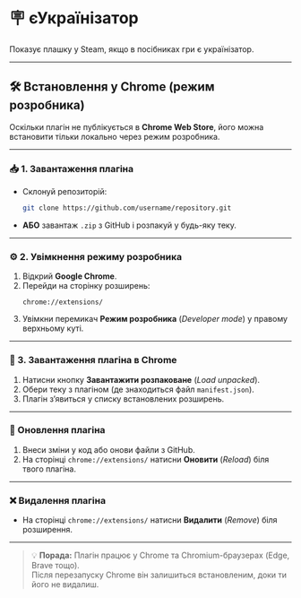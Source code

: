 # 🪧 єУкраїнізатор

Показує плашку у Steam, якщо в посібниках гри є українізатор.

---

## 🛠 Встановлення у Chrome (режим розробника)

Оскільки плагін не публікується в **Chrome Web Store**, його можна встановити тільки локально через режим розробника.

---

### 📥 1. Завантаження плагіна
- Склонуй репозиторій:
  ```bash
  git clone https://github.com/username/repository.git
  ```
- **АБО** завантаж `.zip` з GitHub і розпакуй у будь-яку теку.

---

### ⚙️ 2. Увімкнення режиму розробника
1. Відкрий **Google Chrome**.
2. Перейди на сторінку розширень:
   ```
   chrome://extensions/
   ```
3. Увімкни перемикач **Режим розробника** (*Developer mode*) у правому верхньому куті.

---

### 📂 3. Завантаження плагіна в Chrome
1. Натисни кнопку **Завантажити розпаковане** (*Load unpacked*).
2. Обери теку з плагіном (де знаходиться файл `manifest.json`).
3. Плагін з’явиться у списку встановлених розширень.

---

### 🔄 Оновлення плагіна
1. Внеси зміни у код або онови файли з GitHub.
2. На сторінці `chrome://extensions/` натисни **Оновити** (*Reload*) біля твого плагіна.

---

### ❌ Видалення плагіна
- На сторінці `chrome://extensions/` натисни **Видалити** (*Remove*) біля розширення.

---

> 💡 **Порада:** Плагін працює у Chrome та Chromium-браузерах (Edge, Brave тощо).  
> Після перезапуску Chrome він залишиться встановленим, доки ти його не видалиш.

